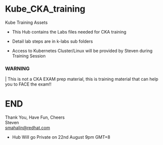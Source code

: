 # Kube_CKA_training
Kube Training Assets

- This Hub contains the Labs files needed for CKA training

- Detail lab steps are in k-labs sub folders

- Access to Kubernetes Cluster/Linux will be provided by Steven during Training Session

### WARNING  
| This is not a CKA EXAM prep material, this is training material that can help you to FACE the exam!! 


# END

Thank You, Have Fun, Cheers<br>
Steven<br>
smahalin@redhat.com

* Hub Will go Private on 22nd August 9pm GMT+8